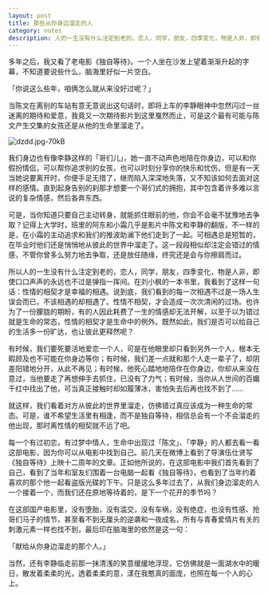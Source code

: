 ```yaml
---
layout: post
title: 那些从你身边溜走的人
category: notes
description: 人的一生没有什么注定到老的，恋人，同学，朋友，四季变化，物是人非，即使口口声声的永远也不过是弹指一挥间。
---
```


多年之后，我又看了老电影《独自等待》。一个人坐在沙发上望着渐渐升起的字幕，不知道要说些什么，脑海里好似一片空白。

「你说这么些年，咱俩怎么就从来没好过呢？」

当陈文在离别的车站有意无意说出这句话时，即将上车的李静眼神中忽然闪过一丝迷离的期待和爱意，我竟又一次期待影片到这里戛然而止，可是这个最有可能与陈文产生交集的女孩还是从他的生命里溜走了。

![dzdd.jpg-70kB][1]

我们身边也有像李静这样的「哥们儿」，她一直不动声色地陪在你身边，可以和你假扮情侣，可以帮你追求别的女孩，也可以时刻分享你的快乐和忧伤，但是有一天当她说要离开时，你便手足无措了，继而陷入深深地失落，又不知该如何去面对这样的感情。直到起身告别的刹那才想要一个哥们式的拥抱，其中包含着许多难以言说的复杂情感，然后各奔东西。

可是，当你知道只要自己主动转身，就能抓住眼前的他，你会不会毫不犹豫地去争取？记得上大学时，班里的阿东和小霜几乎是影片中陈文和李静的翻版，不一样的是，在小霜的主动追求和我们的推波助澜下他们走到了一起。可相遇总是短暂的，在毕业时他们还是悄悄地从彼此的世界中溜走了。这一段段相似却注定会错过的情感，不管你曾多么努力地去争取，还是放任随缘，终究还是会与你擦肩而过。

所以人的一生没有什么注定到老的，恋人，同学，朋友，四季变化，物是人非，即使口口声声的永远也不过是弹指一挥间。在刘小枫的一本书里，我看到了这样一句话：性情的相契才是幸福的相遇。说到底，我们看到的每一次相遇不过是一场人生误会而已，不该相遇的却相遇了。性情不相契，才会造成一次次清闲的过场。也许为了一份朦胧的期盼，有的人因此耗费了一生的情感却无法开解，以至于以为错过就是生命的常态，性情的相契才是生命中的例外。既然如此，我们是否可以给自己的生活多一份旷达，也让彼此更释然呢？

有时候，我们要死要活地爱恋一个人，可是在他眼里却只看到另外一个人，根本无暇顾及也不可能在你身边等你；有时候，我们差一点就和那个人走一辈子了，却阴差阳错地分开，从此不再见；有时候，他死心踏地地陪伴在你身边，你却从来没在意过，当他要走了再想伸手去抓住，已没有了力气；有时候，当你从人世间的百媚千红中找出了他，可当真正接触时却如履薄冰，害怕失去后再也找不到了……

就这样，我们看着对方从彼此的世界里溜走，仿佛错过真应该成为一种生命的常态。可是，谁不希望生活里有相逢，而不是独自等待，相信总会有一个不会溜走的他出现，那时离性情的相契就不远了吧。

每一个有过初恋，有过梦中情人，生命中出现过「陈文」、「李静」的人都去看一看这部电影，因为你可以从电影中找到自己。前几天在微博上看到了导演伍仕贤写《独自等待》上映十二周年的文章。正如他所说的，在这部电影中我们首先看到了自己，看到了当年和室友们围着一台电脑一起看《独自等待》，也看到了当年约着喜欢的那个他一起看盗版光碟的下午。只是这么多年过去了，从我们身边溜走的人一个接着一个，而我们还在原地等待着的，是下一个花开的季节吗？

在这部国产电影里，没有堕胎，没有滥交，没有车祸，没有绝症，也没有性感、抢哥们马子的情节，甚至看不到无厘头的逆袭和一夜成名，所有与青春爱情片有关的刺激元素一样也找不到，最后印在脑海里的依然是这一句：

「献给从你身边溜走的那个人。」

当然，还有李静临走前那一抹清浅的笑意缓缓地浮现，它仿佛就是一面湖水中的暖日，散发着柔柔的光，透着柔柔的意，漾在我憨真的面庞，也照在每一个人的心上。


  [1]: http://static.zybuluo.com/weihaisheng/cle2k2gfqlh7qggoccflfdrr/dzdd.jpg
